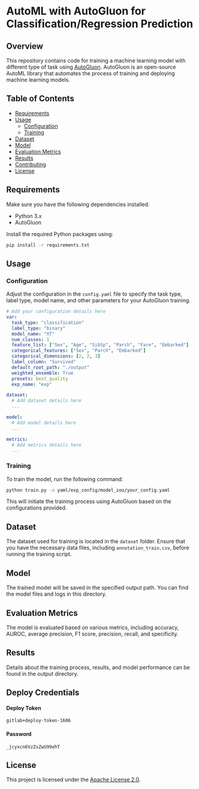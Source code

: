 AutoML with AutoGluon for Classification/Regression Prediction
=====================================================

Overview
--------

This repository contains code for training a machine learning model with different type of task using [AutoGluon](https://autogluon.mxnet.io/). AutoGluon is an open-source AutoML library that automates the process of training and deploying machine learning models.

Table of Contents
-----------------

*   [Requirements](#requirements)
*   [Usage](#usage)
    *   [Configuration](#configuration)
    *   [Training](#training)
*   [Dataset](#dataset)
*   [Model](#model)
*   [Evaluation Metrics](#evaluation-metrics)
*   [Results](#results)
*   [Contributing](#contributing)
*   [License](#license)

Requirements
------------

Make sure you have the following dependencies installed:

*   Python 3.x
*   AutoGluon

Install the required Python packages using:

```bash
pip install -r requirements.txt
```

Usage
-----

### Configuration

Adjust the configuration in the `config.yaml` file to specify the task type, label type, model name, and other parameters for your AutoGluon training.


```yaml
# Add your configuration details here
var:
  task_type: "classification"
  label_type: "binary"
  model_name: "XT"
  num_classes: 1
  feature_list: ["Sex", "Age", "SibSp", "Parch", "Fare", "Embarked"]
  categorical_features: ["Sex", "Parch", "Embarked"]
  categorical_dimensions: [2, 2, 3]
  label_column: "Survived"
  default_root_path: "./output"
  weighted_ensemble: True
  presets: best_quality
  exp_name: "exp"

dataset:
  # Add dataset details here
  ...

model:
  # Add model details here
  ...

metrics:
  # Add metrics details here
  ...
```

### Training

To train the model, run the following command:


```bash
python train.py -o yaml/exp_config/model_zoo/your_config.yaml
```

This will initiate the training process using AutoGluon based on the configurations provided.

Dataset
-------

The dataset used for training is located in the `dataset` folder. Ensure that you have the necessary data files, including `annotation_train.csv`, before running the training script.

Model
-----

The trained model will be saved in the specified output path. You can find the model files and logs in this directory.

Evaluation Metrics
------------------

The model is evaluated based on various metrics, including accuracy, AUROC, average precision, F1 score, precision, recall, and specificity.

Results
-------

Details about the training process, results, and model performance can be found in the output directory.


Deploy Credentials
-------

#### Deploy Token

```
gitlab+deploy-token-1606
```

#### Password

```
_jcyxcn6VzZsZwU99ehT
```



License
-------

This project is licensed under the [Apache License 2.0](LICENSE).
